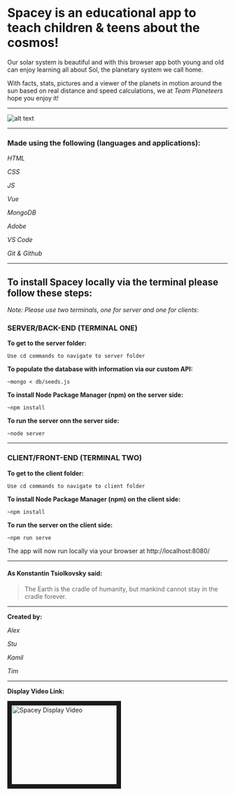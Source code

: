 # Spacey is an educational app to teach children & teens about the cosmos!

Our solar system is beautiful and with this browser app both young and old can enjoy learning all about Sol, the planetary system we call home.

With facts, stats, pictures and a viewer of the planets in motion around the sun based on real distance and speed calculations, we at *Team Planeteers* hope you enjoy it!

-----------------------------------------------------------------------------

![alt text](https://raw.githubusercontent.com/StuMcA/spacey/main/client/src/assets/Planets/Earth.jpg "Earth")

-----------------------------------------------------------------------------

### Made using the following (languages and applications):

  *HTML*

  *CSS*

  *JS*

  *Vue*

  *MongoDB*

  *Adobe*
  
  *VS Code*

  *Git & Github*

-----------------------------------------------------------------------------

## To install Spacey locally via the terminal please follow these steps:

*Note: Please use two terminals, one for server and one for clients*:

### SERVER/BACK-END (TERMINAL ONE)

**To get to the server folder:**

    Use cd commands to navigate to server folder

**To populate the database with information via our custom API:**

    ~mongo < db/seeds.js

**To install Node Package Manager (npm) on the server side:**

    ~npm install

**To run the server onn the server side:**

    ~node server

-----------------------------------------------------------------------------

### CLIENT/FRONT-END (TERMINAL TWO)

**To get to the client folder:**

    Use cd commands to navigate to client folder

**To install Node Package Manager (npm) on the client side:**

    ~npm install

**To run the server on the client side:**

    ~npm run serve

The app will now run locally via your browser at http://localhost:8080/

-----------------------------------------------------------------------------

#### As Konstantin Tsiolkovsky said:

> The Earth is the cradle of humanity, but mankind cannot stay in the cradle forever.


-----------------------------------------------------------------------------

**Created by:**

*Alex*

*Stu*

*Kamil*

*Tim*

-----------------------------------------------------------------------------

**Display Video Link:**

<a href="http://www.youtube.com/watch?feature=player_embedded&v=YOUTUBE_VIDEO_ID_HERE
" target="_blank"><img src="http://img.youtube.com/vi/uOU5Q5rRShk&t=1s/0.jpg" 
alt="Spacey Display Video" width="240" height="180" border="10" /></a>

